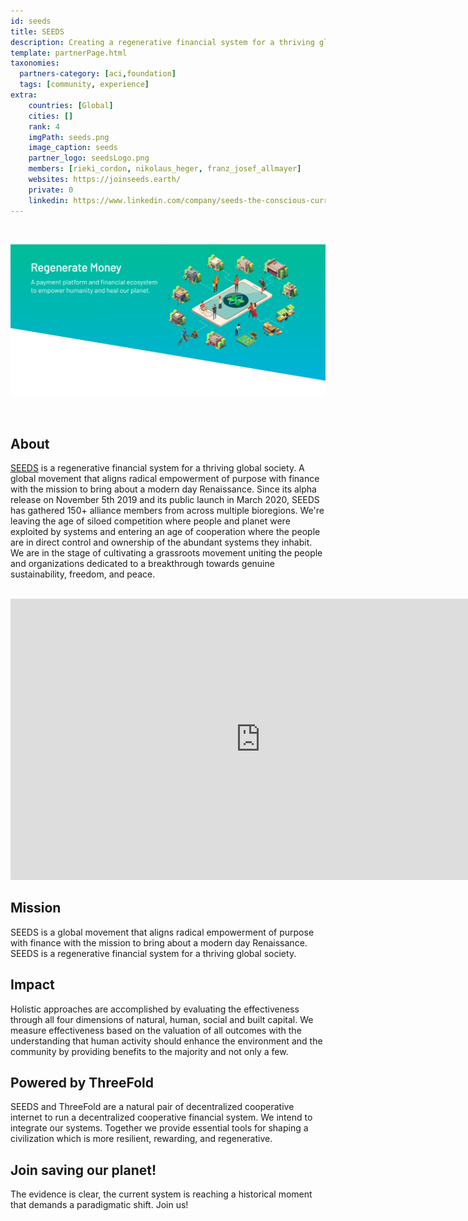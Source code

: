 ```yaml
---
id: seeds
title: SEEDS
description: Creating a regenerative financial system for a thriving global society.
template: partnerPage.html
taxonomies:
  partners-category: [aci,foundation]
  tags: [community, experience]
extra:
    countries: [Global]
    cities: []
    rank: 4
    imgPath: seeds.png
    image_caption: seeds
    partner_logo: seedsLogo.png
    members: [rieki_cordon, nikolaus_heger, franz_josef_allmayer]
    websites: https://joinseeds.earth/
    private: 0
    linkedin: https://www.linkedin.com/company/seeds-the-conscious-currency/about/
---
```


<br/>

![seeds](seeds2.png)

<br/>

## About

[SEEDS](https://joinseeds.earth/) is a regenerative financial system for a thriving global society. A global movement that aligns radical empowerment of purpose with finance with the mission to bring about a modern day Renaissance. Since its alpha release on November 5th 2019 and its public launch in March 2020, SEEDS has gathered 150+ alliance members from across multiple bioregions. We're leaving the age of siloed competition where people and planet were exploited by systems and entering an age of cooperation where the people are in direct control and ownership of the abundant systems they inhabit. We are in the stage of cultivating a grassroots movement uniting the people and organizations dedicated to a breakthrough towards genuine sustainability, freedom, and peace. 

<BR>

<iframe src="https://player.vimeo.com/video/412275062" width="800" height="450" frameborder="0" allow="autoplay; fullscreen" allowfullscreen></iframe>

<BR>

## Mission

SEEDS is a global movement that aligns radical empowerment of purpose with finance with the mission to bring about a modern day Renaissance. SEEDS is a regenerative financial system for a thriving global society.

## Impact

Holistic approaches are accomplished by evaluating the effectiveness through all four dimensions of natural, human, social and built capital. We measure effectiveness based on the valuation of all outcomes with the understanding that human activity should enhance the environment and the community by providing benefits to the majority and not only a few.

## Powered by ThreeFold

SEEDS and ThreeFold are a natural pair of decentralized cooperative internet to run a decentralized cooperative financial system. We intend to integrate our systems. Together we provide essential tools for shaping a civilization which is more resilient, rewarding, and regenerative.

## Join saving our planet!

The evidence is clear, the current system is reaching a historical moment that demands a paradigmatic shift. Join us!


<!-- ## TFGrid Solution

### Roadmap -->
